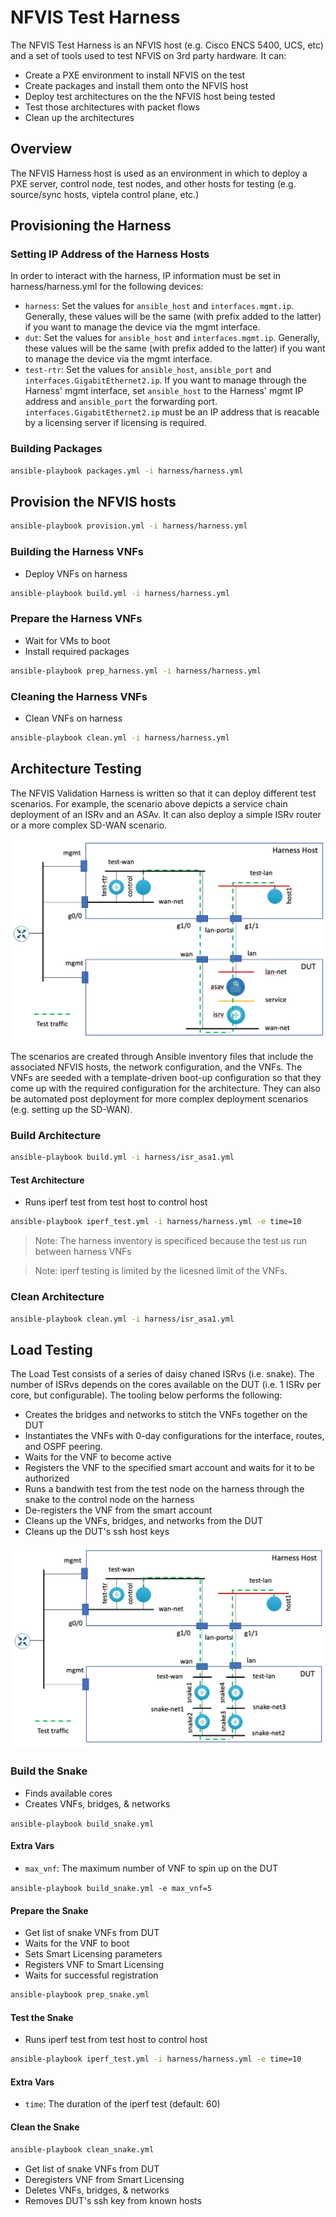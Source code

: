 # NFVIS Test Harness

The NFVIS Test Harness is an NFVIS host (e.g. Cisco ENCS 5400, UCS, etc) and a set of tools used to test NFVIS on 3rd party hardware.  It can:

* Create a PXE environment to install NFVIS on the test
* Create packages and install them onto the NFVIS host
* Deploy test architectures on the the NFVIS host being tested
* Test those architectures with packet flows
* Clean up the architectures

## Overview

The NFVIS Harness host is used as an environment in which to deploy a PXE server, control node, test nodes, and other
hosts for testing (e.g. source/sync hosts, viptela control plane, etc.)

## Provisioning the Harness

### Setting IP Address of the Harness Hosts

In order to interact with the harness, IP information must be set in harness/harness.yml for the following devices:

* `harness`: Set the values for `ansible_host` and `interfaces.mgmt.ip`. Generally, these values will be the same (with prefix added to the latter) if you want to manage the device via the mgmt interface.
* `dut`: Set the values for `ansible_host` and `interfaces.mgmt.ip`. Generally, these values will be the same (with prefix added to the latter) if you want to manage the device via the mgmt interface.
* `test-rtr`: Set the values for `ansible_host`, `ansible_port` and `interfaces.GigabitEthernet2.ip`.  If you want to manage through the
Harness' mgmt interface, set `ansible_host` to the Harness' mgmt IP address and `ansible_port` the forwarding port.  `interfaces.GigabitEthernet2.ip` must be an IP address that is reacable by a licensing server if licensing is required.

### Building Packages

```bash
ansible-playbook packages.yml -i harness/harness.yml
```

## Provision the NFVIS hosts

```bash
ansible-playbook provision.yml -i harness/harness.yml
```

### Building the Harness VNFs

* Deploy VNFs on harness

```bash
ansible-playbook build.yml -i harness/harness.yml
```

### Prepare the Harness VNFs

* Wait for VMs to boot
* Install required packages

```bash
ansible-playbook prep_harness.yml -i harness/harness.yml
```

### Cleaning the Harness VNFs

* Clean VNFs on harness

```bash
ansible-playbook clean.yml -i harness/harness.yml
```

## Architecture Testing

The NFVIS Validation Harness is written so that it can deploy different test scenarios.  For example, the scenario above
depicts a service chain deployment of an ISRv and an ASAv.  It can also deploy a simple ISRv router or a more complex SD-WAN
scenario.

![test_harness](isrv_asav_test.png)

The scenarios are created through Ansible inventory files that include the associated NFVIS hosts, the network configuration,
and the VNFs.  The VNFs are seeded with a template-driven boot-up configuration so that they come up with the required
configuration for the architecture.  They can also be automated post deployment for more complex deployment scenarios (e.g. setting up the SD-WAN).

### Build Architecture

```bash
ansible-playbook build.yml -i harness/isr_asa1.yml
```

#### Test Architecture

* Runs iperf test from test host to control host

```bash
ansible-playbook iperf_test.yml -i harness/harness.yml -e time=10
```
>Note: The harness inventory is specificed because the test us run between harness VNFs

>Note: iperf testing is limited by the licesned limit of the VNFs.

### Clean Architecture

```bash
ansible-playbook clean.yml -i harness/isr_asa1.yml
```

## Load Testing

The Load Test consists of a series of daisy chaned ISRvs (i.e. snake).  The number of ISRvs
depends on the cores available on the DUT (i.e. 1 ISRv per core, but configurable).  The tooling below performs the following:

* Creates the bridges and networks to stitch the VNFs together on the DUT
* Instantiates the VNFs with 0-day configurations for the interface, routes, and OSPF peering.
* Waits for the VNF to become active
* Registers the VNF to the specified smart account and waits for it to be authorized
* Runs a bandwith test from the test node on the harness through the snake to the control node on the harness
* De-registers the VNF from the smart account
* Cleans up the VNFs, bridges, and networks from the DUT
* Cleans up the DUT's ssh host keys

![test_harness](snake_test.png)

### Build the Snake

* Finds available cores
* Creates VNFs, bridges, & networks

`ansible-playbook build_snake.yml`

#### Extra Vars

* `max_vnf`: The maximum number of VNF to spin up on the DUT

`ansible-playbook build_snake.yml -e max_vnf=5`

#### Prepare the Snake

* Get list of snake VNFs from DUT
* Waits for the VNF to boot
* Sets Smart Licensing parameters
* Registers VNF to Smart Licensing
* Waits for successful registration

```bash
ansible-playbook prep_snake.yml
```

#### Test the Snake

* Runs iperf test from test host to control host

```bash
ansible-playbook iperf_test.yml -i harness/harness.yml -e time=10
```

#### Extra Vars

* `time`: The duration of the iperf test (default: 60)

#### Clean the Snake

```bash
ansible-playbook clean_snake.yml
```

* Get list of snake VNFs from DUT
* Deregisters VNF from Smart Licensing
* Deletes VNFs, bridges, & networks
* Removes DUT's ssh key from known hosts
